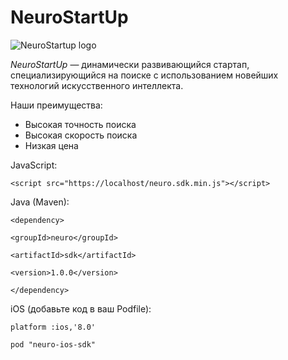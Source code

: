 # NeuroStartUp

![NeuroStartup logo](https://camo.githubusercontent.com/ace14ee894d150192a7b05b12410738aa65528da742bbce69315a5f441320ea7/68747470733a2f2f692e696d6775722e636f6d2f495a4f525769492e706e67)

*NeuroStartUp* — динамически развивающийся стартап, специализирующийся на поиске с использованием новейших технологий искусственного интеллекта.

Наши преимущества:
* Высокая точность поиска
* Высокая скорость поиска
* Низкая цена
  
JavaScript:

```<script src="https://localhost/neuro.sdk.min.js"></script>```

Java (Maven):

```<dependency>```

```<groupId>neuro</groupId>```

```<artifactId>sdk</artifactId>```
 
  ```<version>1.0.0</version>```

   ```</dependency>```


iOS (добавьте код в ваш Podfile):

```platform :ios,'8.0'```

 ```pod "neuro-ios-sdk"```